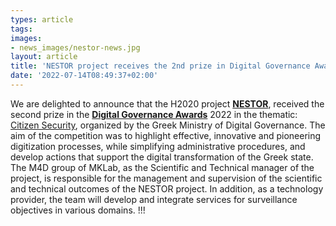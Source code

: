 ```yaml
---
types: article
tags:
images: 
- news_images/nestor-news.jpg
layout: article
title: 'NESTOR project receives the 2nd prize in Digital Governance Awards'
date: '2022-07-14T08:49:37+02:00'
---
```

<p>We are delighted to announce that the H2020 project <a href="https://nestor-project.eu/"><b>NESTOR</b></a>, received the second prize in the <a href="https://digitalawards.gov.gr/"><b>Digital Governance Awards</b></a> 2022 in the thematic: <a href="https://digitalawards.gov.gr/winners">Citizen Security</a>, organized by the Greek Ministry of Digital Governance. Τhe aim of the competition was to highlight effective, innovative and pioneering digitization processes, while simplifying administrative procedures, and develop actions that support the digital transformation of the Greek state. The M4D group of MKLab, as the Scientific and Technical manager of the project, is responsible for the management and supervision of the scientific and technical outcomes of the NESTOR project. In addition, as a technology provider, the team will develop and integrate services for surveillance objectives in various domains.  !!!</p>